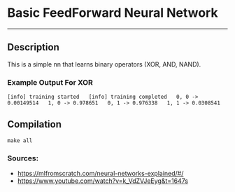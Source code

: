 # Basic FeedForward Neural Network
___

## Description
This is a simple nn that learns binary operators (XOR, AND, NAND).

### Example Output For XOR
`[info] training started  
[info] training completed  
0, 0 -> 0.00149514  
1, 0 -> 0.978651  
0, 1 -> 0.976338  
1, 1 -> 0.0308541`

## Compilation
`make all`

### Sources:
- https://mlfromscratch.com/neural-networks-explained/#/
- https://www.youtube.com/watch?v=k_VdZVJeEyg&t=1647s
